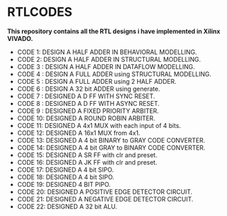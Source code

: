 # RTLCODES
**This repository contains all the RTL designs i have implemented in Xilinx VIVADO.**

- CODE 1: DESIGN A HALF ADDER IN BEHAVIORAL MODELLING.
- CODE 2: DESIGN A HALF ADDER IN STRUCTURAL MODELLING.
- CODE 3 : DESIGN A HALF ADDER IN DATAFLOW MODELLING.
- CODE 4 : DESIGN A FULL ADDER using STRUCTURAL MODELLING.
- CODE 5 : DESIGN A FULL ADDER using 2 HALF ADDER.
- CODE 6 : DESIGN A 32 bit ADDER using generate.
- CODE 7 : DESIGNED A D FF WITH SYNC RESET.
- CODE 8 : DESIGNED A D FF WITH ASYNC RESET.
- CODE 9 : DESIGNED A FIXED PRIORITY ARBITER.
- CODE 10: DESIGNED A ROUND ROBIN ARBITER.
- CODE 11: DESIGNED A  4x1 MUX with each input of 4 bits.
- CODE 12: DESIGNED A 16x1 MUX from 4x1. 
- CODE 13: DESIGNED A 4 bit BINARY to GRAY CODE CONVERTER.
- CODE 14: DESIGNED A 4 bit GRAY to BINARY CODE CONVERTER.
- CODE 15: DESIGNED A SR FF with clr and preset.
- CODE 16: DESIGNED A JK FF with clr and preset.
- CODE 17: DESIGNED A 4 bit SIPO.
- CODE 18: DESIGNED A 4 bit SIPO.
- CODE 19: DESIGNED  4 BIT PIPO.
- CODE 20: DESIGNED A POSITIVE EDGE DETECTOR CIRCUIT.
- CODE 21: DESIGNED A NEGATIVE EDGE DETECTOR CIRCUIT.
- CODE 22: DESIGNED A 32 bit ALU.
